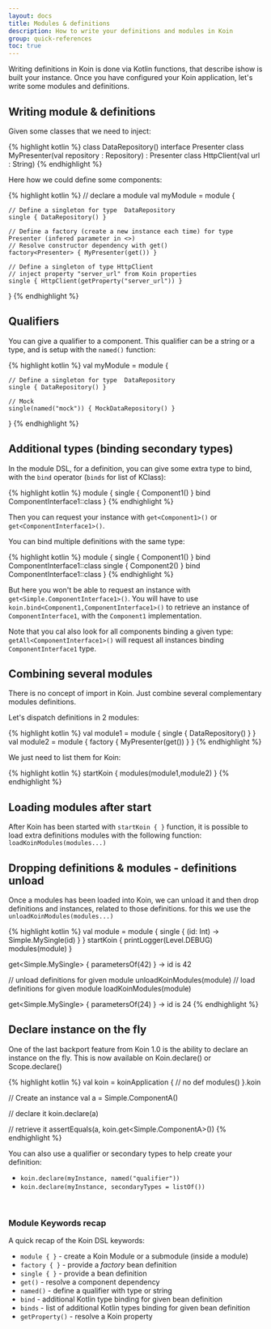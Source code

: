 ```yaml
---
layout: docs
title: Modules & definitions
description: How to write your definitions and modules in Koin
group: quick-references
toc: true
---
```


Writing definitions in Koin is done via Kotlin functions, that describe ishow is built your instance. Once you have configured your Koin application, let's write some modules and definitions.

## Writing module & definitions

Given some classes that we need to inject:

{% highlight kotlin %}
class DataRepository()
interface Presenter
class MyPresenter(val repository : Repository) : Presenter
class HttpClient(val url : String)
{% endhighlight %}

Here how we could define some components:

{% highlight kotlin %}
// declare a module
val myModule = module {

    // Define a singleton for type  DataRepository
    single { DataRepository() }

    // Define a factory (create a new instance each time) for type Presenter (infered parameter in <>) 
    // Resolve constructor dependency with get()
    factory<Presenter> { MyPresenter(get()) }
    
    // Define a singleton of type HttpClient
    // inject property "server_url" from Koin properties
    single { HttpClient(getProperty("server_url")) }
}
{% endhighlight %}

## Qualifiers

You can give a qualifier to a component. This qualifier can be a string or a type, and is setup with the `named()` function:

{% highlight kotlin %}
val myModule = module {

    // Define a singleton for type  DataRepository
    single { DataRepository() }

    // Mock
    single(named("mock")) { MockDataRepository() }
}
{% endhighlight %}

## Additional types (binding secondary types)

In the module DSL, for a definition, you can give some extra type to bind, with the `bind` operator (`binds` for list of KClass):

{% highlight kotlin %}
module {
    single { Component1() } bind ComponentInterface1::class
}
{% endhighlight %}

Then you can request your instance with `get<Component1>()` or `get<ComponentInterface1>()`.

You can bind multiple definitions with the same type:

{% highlight kotlin %}
module {
    single { Component1() } bind ComponentInterface1::class
    single { Component2() } bind ComponentInterface1::class
}
{% endhighlight %}

But here you won't be able to request an instance with `get<Simple.ComponentInterface1>()`. You will have to use `koin.bind<Component1,ComponentInterface1>()` to retrieve an instance of `ComponentInterface1`, with the `Component1` implementation.

Note that you cal also look for all components binding a given type: `getAll<ComponentInterface1>()` will request all instances binding `ComponentInterface1` type.


## Combining several modules

There is no concept of import in Koin. Just combine several complementary modules definitions. 

Let's dispatch definitions in 2 modules:

{% highlight kotlin %}
val module1 = module {
    single { DataRepository() }
}
val module2 = module {
    factory<Presenter> { MyPresenter(get()) }
}
{% endhighlight %}

We just need to list them for Koin:

{% highlight kotlin %}
startKoin {
    modules(module1,module2)
}
{% endhighlight %}

## Loading modules after start

After Koin has been started with `startKoin { }` function, it is possible to load extra definitions modules with the following function: `loadKoinModules(modules...)`

## Dropping definitions & modules - definitions unload 

Once a modules has been loaded into Koin, we can unload it and then drop definitions and instances, related to those definitions. for this we use the `unloadKoinModules(modules...)` 

{% highlight kotlin %}
val module = module {
    single { (id: Int) -> Simple.MySingle(id) }
}
startKoin {
    printLogger(Level.DEBUG)
    modules(module)
}

get<Simple.MySingle> { parametersOf(42) } -> id is 42

// unload definitions for given module
unloadKoinModules(module)
// load definitions for given module
loadKoinModules(module)

get<Simple.MySingle> { parametersOf(24) } -> id is 24
{% endhighlight %}

## Declare instance on the fly

One of the last backport feature from Koin 1.0 is the ability to declare an instance on the fly. This is now available on Koin.declare() or Scope.declare()

{% highlight kotlin %}
val koin = koinApplication {
    // no def
    modules()
}.koin

// Create an instance
val a = Simple.ComponentA()

// declare it
koin.declare(a)

// retrieve it
assertEquals(a, koin.get<Simple.ComponentA>())
{% endhighlight %}


You can also use a qualifier or secondary types to help create your definition:

- `koin.declare(myInstance, named("qualifier"))`
- `koin.declare(myInstance, secondaryTypes = listOf())`

<br/>

### Module Keywords recap

A quick recap of the Koin DSL keywords:

* `module { }` - create a Koin Module or a submodule (inside a module)
* `factory { }` - provide a *factory* bean definition
* `single { }` - provide a bean definition
* `get()` - resolve a component dependency
* `named()` - define a qualifier with type or string
* `bind` - additional Kotlin type binding for given bean definition
* `binds` - list of additional Kotlin types binding for given bean definition
* `getProperty()` - resolve a Koin property

